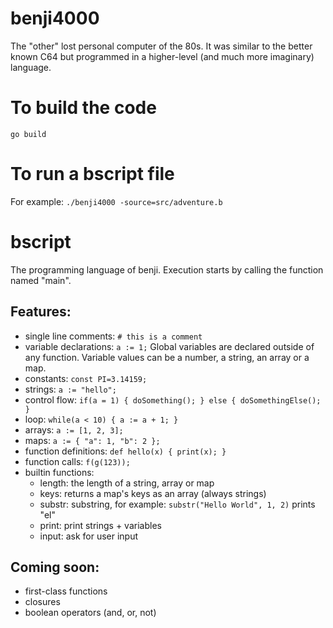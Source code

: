 # benji4000
The "other" lost personal computer of the 80s. 
It was similar to the better known C64 but programmed in a higher-level (and much more imaginary) language.

# To build the code
`go build`

# To run a bscript file

For example:
`./benji4000 -source=src/adventure.b`

# bscript
The programming language of benji. Execution starts by calling the function named "main".

## Features:
- single line comments: `# this is a comment`
- variable declarations: `a := 1;` Global variables are declared outside of any function. Variable values can be a number, a string, an array or a map.
- constants: `const PI=3.14159;`
- strings: `a := "hello";`
- control flow: `if(a = 1) { doSomething(); } else { doSomethingElse(); }`
- loop: `while(a < 10) { a := a + 1; }`
- arrays: `a := [1, 2, 3];`
- maps: `a := { "a": 1, "b": 2 };`
- function definitions: `def hello(x) { print(x); }`
- function calls: `f(g(123));`
- builtin functions:
   - length: the length of a string, array or map
   - keys: returns a map's keys as an array (always strings)
   - substr: substring, for example: `substr("Hello World", 1, 2)` prints "el"
   - print: print strings + variables
   - input: ask for user input
   
## Coming soon:
- first-class functions
- closures
- boolean operators (and, or, not)
  
